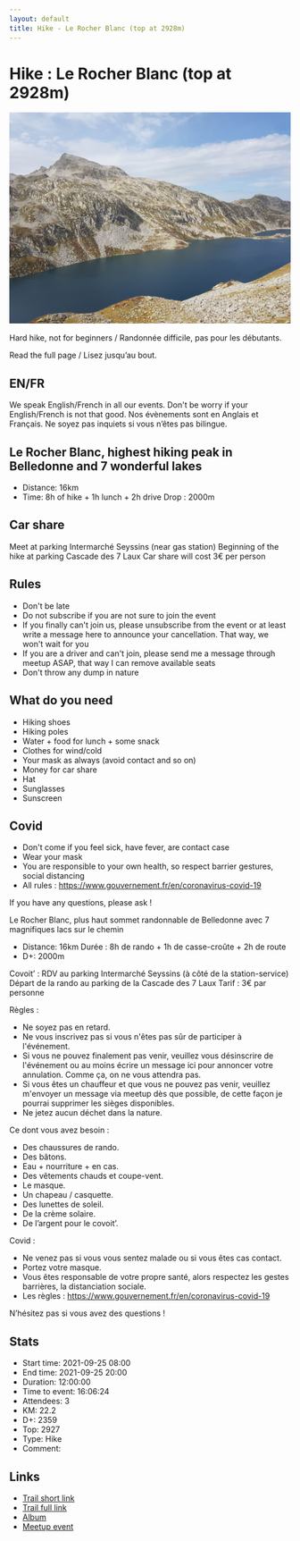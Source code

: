 ```yaml
---
layout: default
title: Hike - Le Rocher Blanc (top at 2928m)
---
```


# Hike : Le Rocher Blanc (top at 2928m)

![2021-09-25](../img/orig/2021-09-25.jpg)

Hard hike, not for beginners / Randonnée difficile, pas pour les débutants.

Read the full page / Lisez jusqu’au bout.

##  EN/FR 
We speak English/French in all our events. Don't be worry if your English/French is not that good. Nos évènements sont en Anglais et Français. Ne soyez pas inquiets si vous n’êtes pas bilingue.

##  Le Rocher Blanc, highest hiking peak in Belledonne and 7 wonderful lakes 
* Distance: 16km
* Time: 8h of hike + 1h lunch + 2h drive
Drop : 2000m

##  Car share 
Meet at parking Intermarché Seyssins (near gas station)
Beginning of the hike at parking Cascade des 7 Laux
Car share will cost 3€ per person

##  Rules 
- Don't be late
- Do not subscribe if you are not sure to join the event
- If you finally can't join us, please unsubscribe from the event or at least write a message here to announce your cancellation. That way, we won't wait for you
- If you are a driver and can't join, please send me a message through meetup ASAP, that way I can remove available seats
- Don't throw any dump in nature

##  What do you need 
- Hiking shoes
- Hiking poles
- Water + food for lunch + some snack
- Clothes for wind/cold
- Your mask as always (avoid contact and so on)
- Money for car share
- Hat
- Sunglasses
- Sunscreen

##  Covid 
- Don't come if you feel sick, have fever, are contact case
- Wear your mask
- You are responsible to your own health, so respect barrier gestures, social distancing
- All rules : https://www.gouvernement.fr/en/coronavirus-covid-19

If you have any questions, please ask !

Le Rocher Blanc, plus haut sommet randonnable de Belledonne avec 7 magnifiques lacs sur le chemin
* Distance: 16km
Durée : 8h de rando + 1h de casse-croûte + 2h de route
* D+: 2000m

Covoit’ :
RDV au parking Intermarché Seyssins (à côté de la station-service)
Départ de la rando au parking de la Cascade des 7 Laux
Tarif : 3€ par personne

Règles :
- Ne soyez pas en retard.
- Ne vous inscrivez pas si vous n'êtes pas sûr de participer à l'événement.
- Si vous ne pouvez finalement pas venir, veuillez vous désinscrire de l'événement ou au moins écrire un message ici pour annoncer votre annulation. Comme ça, on ne vous attendra pas.
- Si vous êtes un chauffeur et que vous ne pouvez pas venir, veuillez m'envoyer un message via meetup dès que possible, de cette façon je pourrai supprimer les sièges disponibles.
- Ne jetez aucun déchet dans la nature.

Ce dont vous avez besoin :
- Des chaussures de rando.
- Des bâtons.
- Eau + nourriture + en cas.
- Des vêtements chauds et coupe-vent.
- Le masque.
- Un chapeau / casquette.
- Des lunettes de soleil.
- De la crème solaire.
- De l’argent pour le covoit’.

Covid :
- Ne venez pas si vous vous sentez malade ou si vous êtes cas contact.
- Portez votre masque.
- Vous êtes responsable de votre propre santé, alors respectez les gestes barrières, la distanciation sociale.
- Les règles : https://www.gouvernement.fr/en/coronavirus-covid-19

N’hésitez pas si vous avez des questions !

## Stats

- Start time: 2021-09-25 08:00
- End time: 2021-09-25 20:00
- Duration: 12:00:00
- Time to event: 16:06:24
- Attendees: 3
- KM: 22.2
- D+: 2359
- Top: 2927
- Type: Hike
- Comment: 

## Links

- [Trail short link](https://s.42l.fr/bi8ySs9T)
- [Trail full link]()
- [Album](https://binnette.github.io/GacImg2021/2021-09-25-Hike-Le-Rocher-Blanc-top-at-2928m.html)
- [Meetup event](https://www.meetup.com/grenoble-adventure-club-english-french/events/280986658/)
